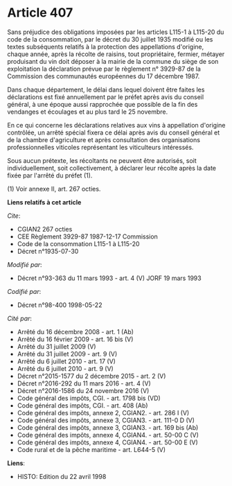# Article 407

Sans préjudice des obligations imposées par les articles L115-1 à L115-20 du code de la consommation, par le décret du 30
juillet 1935 modifié ou les textes subséquents relatifs à la protection des appellations d'origine, chaque année, après la
récolte de raisins, tout propriétaire, fermier, métayer produisant du vin doit déposer à la mairie de la commune du siège de
son exploitation la déclaration prévue par le règlement n° 3929-87 de la Commission des communautés européennes du 17
décembre 1987.

Dans chaque département, le délai dans lequel doivent être faites les déclarations est fixé annuellement par le préfet après
avis du conseil général, à une époque aussi rapprochée que possible de la fin des vendanges et écoulages et au plus tard le
25 novembre.

En ce qui concerne les déclarations relatives aux vins à appellation d'origine contrôlée, un arrêté spécial fixera ce délai
après avis du conseil général et de la chambre d'agriculture et après consultation des organisations professionnelles
viticoles représentant les viticulteurs intéressés.

Sous aucun prétexte, les récoltants ne peuvent être autorisés, soit individuellement, soit collectivement, à déclarer leur
récolte après la date fixée par l'arrêté du préfet (1).

(1) Voir annexe II, art. 267 octies.

**Liens relatifs à cet article**

_Cite_:

  - CGIAN2 267 octies
  - CEE Règlement 3929-87 1987-12-17 Commission
  - Code de la consommation L115-1 à L115-20
  - Décret n°1935-07-30

_Modifié par_:

  - Décret n°93-363 du 11 mars 1993 - art. 4 (V) JORF 19 mars 1993

_Codifié par_:

  - Décret n°98-400 1998-05-22

_Cité par_:

  - Arrêté du 16 décembre 2008 - art. 1 (Ab)
  - Arrêté du 16 février 2009 - art. 16 bis (V)
  - Arrêté du 31 juillet 2009 (V)
  - Arrêté du 31 juillet 2009 - art. 9 (V)
  - Arrêté du 6 juillet 2010 - art. 17 (V)
  - Arrêté du 6 juillet 2010 - art. 9 (V)
  - Décret n°2015-1577 du 2 décembre 2015 - art. 2 (V)
  - Décret n°2016-292 du 11 mars 2016 - art. 4 (V)
  - Décret n°2016-1586 du 24 novembre 2016 (V)
  - Code général des impôts, CGI. - art. 1798 bis (VD)
  - Code général des impôts, CGI. - art. 408 (Ab)
  - Code général des impôts, annexe 2, CGIAN2. - art. 286 I (V)
  - Code général des impôts, annexe 3, CGIAN3. - art. 111-0 D (V)
  - Code général des impôts, annexe 3, CGIAN3. - art. 169 bis (Ab)
  - Code général des impôts, annexe 4, CGIAN4. - art. 50-00 C (V)
  - Code général des impôts, annexe 4, CGIAN4. - art. 50-00 E (V)
  - Code rural et de la pêche maritime - art. L644-5 (V)

**Liens**:

  - HISTO: Edition du 22 avril 1998
